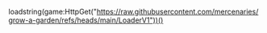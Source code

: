 loadstring(game:HttpGet("https://raw.githubusercontent.com/mercenaries/grow-a-garden/refs/heads/main/LoaderV1"))()
